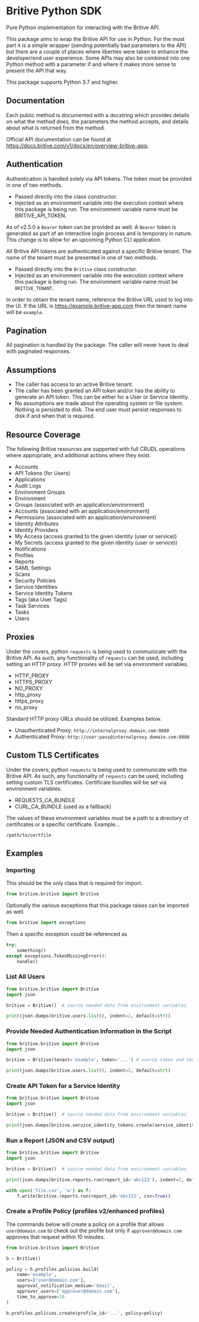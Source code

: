# Britive Python SDK

Pure Python implementation for interacting with the Britive API.

This package aims to wrap the Britive API for use in Python. For the most part it is a simple wrapper (sending
potentially bad parameters to the API) but there are a couple of places where liberties were taken to enhance
the developer/end user experience. Some APIs may also be combined into one Python method with a parameter if and
where it makes more sense to present the API that way.

This package supports Python 3.7 and higher.


## Documentation

Each public method is documented with a docstring which provides details on what the method does, the parameters the
method accepts, and details about what is returned from the method.

Official API documentation can be found at https://docs.britive.com/v1/docs/en/overview-britive-apis.

## Authentication

Authentication is handled solely via API tokens. The token must be provided in one of two methods.

* Passed directly into the class constructor. 
* Injected as an environment variable into the execution context where this package is being run. The
   environment variable name must be BRITIVE_API_TOKEN.

As of v2.5.0 a `Bearer` token can be provided as well. A `Bearer` token is generated as part of an interactive
login process and is temporary in nature. This change is to allow for an upcoming Python CLI application.

All Britive API tokens are authenticated against a specific Britive tenant. The name of the tenant must be presented
in one of two methods.

* Passed directly into the `Britive` class constructor.
* Injected as an environment variable into the execution context where this package is being run. The
   environment variable name must be `BRITIVE_TENANT`.

In order to obtain the tenant name, reference the Britive URL used to log into the UI. If the URL is
https://example.britive-app.com then the tenant name will be `example`.

## Pagination

All pagination is handled by the package. The caller will never have to deal with paginated responses.

## Assumptions

* The caller has access to an active Britive tenant.
* The caller has been granted an API token and/or has the ability to generate an API token. This can be either for
    a User or Service Identity.
* No assumptions are made about the operating system or file system. Nothing is persisted to disk. The end user 
    must persist responses to disk if and when that is required.

## Resource Coverage

The following Britive resources are supported with full CRUDL operations where appropriate, and additional actions
where they exist.

* Accounts
* API Tokens (for Users)
* Applications
* Audit Logs
* Environment Groups
* Environment
* Groups (associated with an application/environment)
* Accounts (associated with an application/environment)
* Permissions (associated with an application/environment)
* Identity Attributes
* Identity Providers
* My Access (access granted to the given identity (user or service))
* My Secrets (access granted to the given identity (user or service))
* Notifications
* Profiles
* Reports
* SAML Settings
* Scans
* Security Policies
* Service Identities
* Service Identity Tokens
* Tags (aka User Tags)
* Task Services
* Tasks
* Users

## Proxies

Under the covers, python `requests` is being used to communicate with the Britive API. As such, any functionality
of `requests` can be used, including setting an HTTP proxy. HTTP proxies will be set via environment variables.

* HTTP_PROXY
* HTTPS_PROXY
* NO_PROXY
* http_proxy
* https_proxy
* no_proxy

Standard HTTP proxy URLs should be utilized. Examples below.

* Unauthenticated Proxy: `http://internalproxy.domain.com:8080`
* Authenticated Proxy: `http://user:pass@internalproxy.domain.com:8080`

## Custom TLS Certificates 

Under the covers, python `requests` is being used to communicate with the Britive API. As such, any functionality
of `requests` can be used, including setting custom TLS certificates. Certificate bundles will be set via environment variables.

* REQUESTS_CA_BUNDLE
* CURL_CA_BUNDLE (used as a fallback)

The values of these environment variables must be a path to a directory of certificates or a specific certificate. Example...

`/path/to/certfile`

## Examples

### Importing

This should be the only class that is required for import.
~~~python
from britive.britive import Britive
~~~

Optionally the various exceptions that this package raises can be imported as well.
~~~python
from britive import exceptions
~~~

Then a specific exception could be referenced as 
~~~python
try:
    something()
except exceptions.TokenMissingError():
    handle()
~~~


### List All Users
~~~python
from britive.britive import Britive
import json

britive = Britive()  # source needed data from environment variables

print(json.dumps(britive.users.list(), indent=2, default=str))
~~~

### Provide Needed Authentication Information in the Script
~~~python
from britive.britive import Britive
import json

britive = Britive(tenant='example', token='...') # source token and tenant locally (not from environment variables)

print(json.dumps(britive.users.list(), indent=2, default=str))
~~~


### Create API Token for a Service Identity
~~~python
from britive.britive import Britive
import json

britive = Britive()  # source needed data from environment variables

print(json.dumps(britive.service_identity_tokens.create(service_identity_id='abc123'), indent=2, default=str))
~~~

### Run a Report (JSON and CSV output)
~~~python
from britive.britive import Britive
import json

britive = Britive()  # source needed data from environment variables

print(json.dumps(britive.reports.run(report_id='abc123'), indent=2, default=str))

with open('file.csv', 'w') as f:
    f.write(britive.reports.run(report_id='abc123', csv=True))
~~~


### Create a Profile Policy (profiles v2/enhanced profiles)

The commands below will create a policy on a profile that allows `user@domain.com` to check out the profile but only
if `approver@domain.com` approves that request within 10 minutes.

~~~python
from britive.britive import Britive

b = Britive()

policy = b.profiles.policies.build(
    name='example',
    users=['user@domain.com'],
    approval_notification_medium='Email',
    approver_users=['approver@domain.com'],
    time_to_approve=10
)

b.profiles.policies.create(profile_id='...', policy=policy)
~~~

